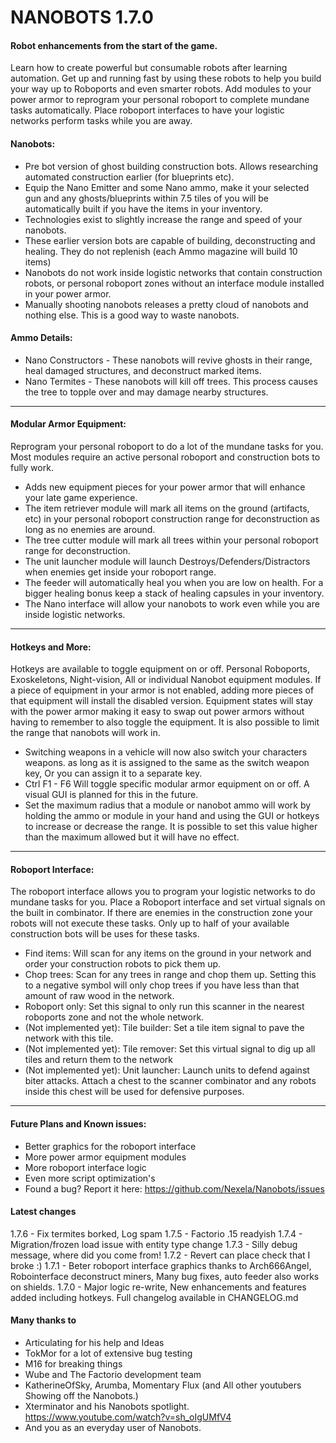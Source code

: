 # NANOBOTS 1.7.0
#### Robot enhancements from the start of the game.
Learn how to create powerful but consumable robots after learning automation. Get up and running fast by using these robots to help you build your way up to Roboports and even smarter robots. Add modules to your power armor to reprogram your personal roboport to complete mundane tasks automatically. Place roboport interfaces to have your logistic networks perform tasks while you are away.

#### Nanobots:
-   Pre bot version of ghost building construction bots. Allows researching automated construction earlier (for blueprints etc).
-   Equip the Nano Emitter and some Nano ammo, make it your selected gun and any ghosts/blueprints within 7.5 tiles of you will be automatically built if you have the items in your inventory.
-   Technologies exist to slightly increase the range and speed of your nanobots.
-   These earlier version bots are capable of building, deconstructing and healing. They do not replenish (each Ammo magazine will build 10 items)
-   Nanobots do not work inside logistic networks that contain construction robots, or personal roboport zones without an interface module installed in your power armor.
-   Manually shooting nanobots releases a pretty cloud of nanobots and nothing else. This is a good way to waste nanobots.

#### Ammo Details:
-   Nano Constructors - These nanobots will revive ghosts in their range, heal damaged structures, and deconstruct marked items.
-   Nano Termites - These nanobots will kill off trees. This process causes the tree to topple over and may damage nearby structures.

--------------------------------------------------------------------------------

#### Modular Armor Equipment:
Reprogram your personal roboport to do a lot of the mundane tasks for you. Most modules require an active personal roboport and construction bots to fully work.

-   Adds new equipment pieces for your power armor that will enhance your late game experience.
-   The item retriever module will mark all items on the ground (artifacts, etc) in your personal roboport construction range for deconstruction as long as no enemies are around.
-   The tree cutter module will mark all trees within your personal roboport range for deconstruction.
-   The unit launcher module will launch Destroys/Defenders/Distractors when enemies get inside your roboport range.
-   The feeder will automatically heal you when you are low on health. For a bigger healing bonus keep a stack of healing capsules in your inventory.
-   The Nano interface will allow your nanobots to work even while you are inside logistic networks.

--------------------------------------------------------------------------------

#### Hotkeys and More:
Hotkeys are available to toggle equipment on or off. Personal Roboports, Exoskeletons, Night-vision, All or individual Nanobot equipment modules.
If a piece of equipment in your armor is not enabled, adding more pieces of that equipment will install the disabled version.
Equipment states will stay with the power armor making it easy to swap out power armors without having to remember to also toggle the equipment. It is also possible to limit the range that nanobots will work in.

-   Switching weapons in a vehicle will now also switch your characters weapons. as long as it is assigned to the same as the switch weapon key, Or you can assign it to a separate key.
-   Ctrl F1 - F6 Will toggle specific modular armor equipment on or off. A visual GUI is planned for this in the future.
-   Set the maximum radius that a module or nanobot ammo will work by holding the ammo or module in your hand and using the GUI or hotkeys to increase or decrease the range. It is possible to set this value higher than the maximum allowed but it will have no effect.

--------------------------------------------------------------------------------

#### Roboport Interface:
The roboport interface allows you to program your logistic networks to do mundane tasks for you. Place a Roboport interface and set virtual signals on the built in combinator. If there are enemies in the construction zone your robots will not execute these tasks. Only up to half of your available construction bots will be uses for these tasks.

-   Find items: Will scan for any items on the ground in your network and order your construction robots to pick them up.
-   Chop trees: Scan for any trees in range and chop them up. Setting this to a negative symbol will only chop trees if you have less than that amount of raw wood in the network.
-   Roboport only: Set this signal to only run this scanner in the nearest roboports zone and not the whole network.
-   (Not implemented yet): Tile builder: Set a tile item signal to pave the network with this tile.
-   (Not implemented yet): Tile remover: Set this virtual signal to dig up all tiles and return them to the network
-   (Not implemented yet): Unit launcher: Launch units to defend against biter attacks. Attach a chest to the scanner combinator and any robots inside this chest will be used for defensive purposes.

--------------------------------------------------------------------------------

#### Future Plans and Known issues:
-   Better graphics for the roboport interface
-   More power armor equipment modules
-   More roboport interface logic
-   Even more script optimization's
-   Found a bug? Report it here: <https://github.com/Nexela/Nanobots/issues>

#### Latest changes
1.7.6 - Fix termites borked, Log spam
1.7.5 - Factorio .15 readyish
1.7.4 - Migration/frozen load issue with entity type change
1.7.3 - Silly debug message, where did you come from!
1.7.2 - Revert can place check that I broke :)
1.7.1 - Beter roboport interface graphics thanks to Arch666Angel, Robointerface deconstruct miners, Many bug fixes, auto feeder also works on shields.
1.7.0 - Major logic re-write, New enhancements and features added including hotkeys.
Full changelog available in CHANGELOG.md

#### Many thanks to
-   Articulating for his help and Ideas
-   TokMor for a lot of extensive bug testing
-   M16 for breaking things
-   Wube and The Factorio development team
-   KatherineOfSky, Arumba, Momentary Flux (and All other youtubers Showing off the Nanobots.)
-   Xterminator and his Nanobots spotlight. <https://www.youtube.com/watch?v=sh_oIgUMfV4>
-   And you as an everyday user of Nanobots.
